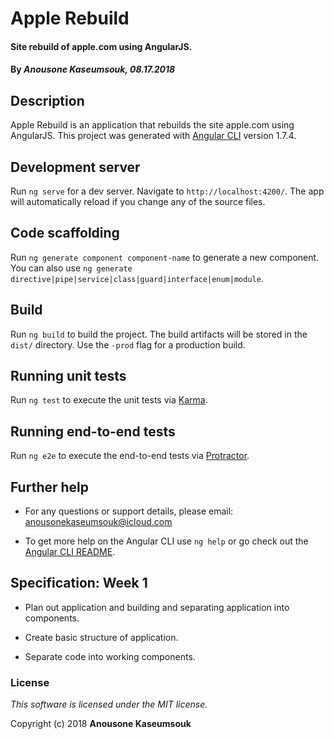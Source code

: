 # Apple Rebuild

#### Site rebuild of apple.com using AngularJS.

#### By _Anousone Kaseumsouk, 08.17.2018_

## Description

Apple Rebuild is an application that rebuilds the site apple.com using AngularJS. This project was generated with [Angular CLI](https://github.com/angular/angular-cli) version 1.7.4.

## Development server

Run `ng serve` for a dev server. Navigate to `http://localhost:4200/`. The app will automatically reload if you change any of the source files.

## Code scaffolding

Run `ng generate component component-name` to generate a new component. You can also use `ng generate directive|pipe|service|class|guard|interface|enum|module`.

## Build

Run `ng build` to build the project. The build artifacts will be stored in the `dist/` directory. Use the `-prod` flag for a production build.

## Running unit tests

Run `ng test` to execute the unit tests via [Karma](https://karma-runner.github.io).

## Running end-to-end tests

Run `ng e2e` to execute the end-to-end tests via [Protractor](http://www.protractortest.org/).

## Further help

* For any questions or support details, please email: anousonekaseumsouk@icloud.com

* To get more help on the Angular CLI use `ng help` or go check out the [Angular CLI README](https://github.com/angular/angular-cli/blob/master/README.md).

## Specification: Week 1

* Plan out application and building and separating application into components.

* Create basic structure of application.

* Separate code into working components.

### License

*This software is licensed under the MIT license.*

Copyright (c) 2018 **Anousone Kaseumsouk**
